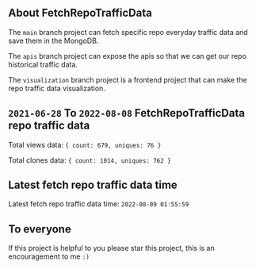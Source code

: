 ## About FetchRepoTrafficData

The `main` branch project can fetch specific repo everyday traffic data and save them in the MongoDB.

The `apis` branch project can expose the apis so that we can get our repo historical traffic data.

The `visualization` branch project is a frontend project that can make the repo traffic data visualization.

## `2021-06-28` To `2022-08-08` FetchRepoTrafficData repo traffic data

Total views data: `{ count: 679, uniques: 76 }`

Total clones data: `{ count: 1014, uniques: 762 }`

## Latest fetch repo traffic data time

Latest fetch repo traffic data time: `2022-08-09 01:55:59`

## To everyone

If this project is helpful to you please star this project, this is an encouragement to me `:)`



